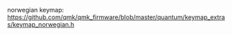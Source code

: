 norwegian keymap: https://github.com/qmk/qmk_firmware/blob/master/quantum/keymap_extras/keymap_norwegian.h
